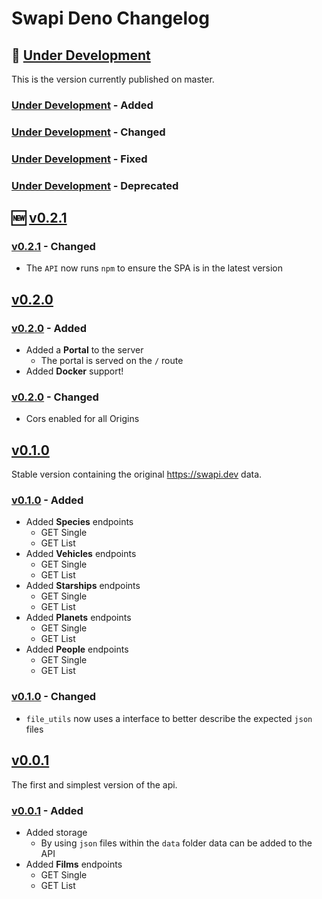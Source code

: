 # Swapi Deno Changelog

## 🔧 [Under Development]

This is the version currently published on master.

### [Under Development] - Added

### [Under Development] - Changed

### [Under Development] - Fixed

### [Under Development] - Deprecated

## 🆕 [v0.2.1]

### [v0.2.1] - Changed

+ The `API` now runs `npm` to ensure the SPA is in the latest version

## [v0.2.0]

### [v0.2.0] - Added

+ Added a **Portal** to the server
  + The portal is served on the `/` route
+ Added **Docker** support!

### [v0.2.0] - Changed

+ Cors enabled for all Origins

## [v0.1.0]

Stable version containing the original https://swapi.dev data.

### [v0.1.0] - Added

+ Added **Species** endpoints
  + GET Single
  + GET List
+ Added **Vehicles** endpoints
  + GET Single
  + GET List
+ Added **Starships** endpoints
  + GET Single
  + GET List
+ Added **Planets** endpoints
  + GET Single
  + GET List
+ Added **People** endpoints
  + GET Single
  + GET List

### [v0.1.0] - Changed

+ `file_utils` now uses a interface to better describe the expected `json` files

## [v0.0.1]

The first and simplest version of the api.

### [v0.0.1] - Added

+ Added storage
  + By using `json` files within the `data` folder data can be added to the API
+ Added **Films** endpoints
  + GET Single
  + GET List

<!-- Links to Tags -->
[Under Development]:https://github.com/rodolphocastro/deno-swapi/tree/master
[v0.2.1]:https://github.com/rodolphocastro/deno-swapi/tree/v0.2.1
[v0.2.0]:https://github.com/rodolphocastro/deno-swapi/tree/v0.2.0
[v0.1.0]:https://github.com/rodolphocastro/deno-swapi/tree/v0.1.0
[v0.0.1]:https://github.com/rodolphocastro/deno-swapi/tree/v0.0.1
